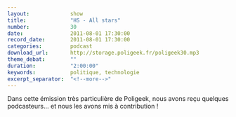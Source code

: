 ```yaml
---
layout:             show
title:              "HS - All stars"
number:             30
date:               2011-08-01 17:30:00
record_date:        2011-08-01 17:30:00
categories:         podcast
download_url:       http://storage.poligeek.fr/poligeek30.mp3
theme_debat:        ""
duration:           "2:00:00"
keywords:           politique, technologie
excerpt_separator:  "<!--more-->"
---
```


Dans cette émission très particulière de Poligeek, nous avons reçu quelques podcasteurs... et nous les avons mis à contribution !
